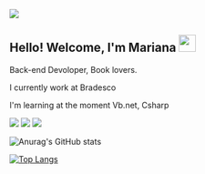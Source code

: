 
![](https://komarev.com/ghpvc/?username=Marianalima31&color=blue&style=flat)

## Hello! Welcome, I'm Mariana <img src="https://emojipedia-us.s3.dualstack.us-west-1.amazonaws.com/thumbs/72/emojidex/112/waving-hand-sign_1f44b.png" width="30px"></h2>

Back-end Devoloper, Book lovers.

I currently work at Bradesco 

I'm learning at the moment Vb.net, Csharp

 [<img src="https://img.shields.io/badge/linkedin-%230077B5.svg?&style=for-the-badge&logo=linkedin&logoColor=white" />](https://www.linkedin.com/in/mariana-lima-a1556b169/) [<img src="https://img.shields.io/badge/Instagram-E4405F?style=for-the-badge&logo=instagram&logoColor=white" />](https://www.instagram.com/marihlua_/) [<img src="https://img.shields.io/badge/Facebook-1877F2?style=for-the-badge&logo=facebook&logoColor=white" />](https://www.facebook.com/marianalee.official/)    



![Anurag's GitHub stats](https://github-readme-stats.vercel.app/api?username=Marianalima31&show_icons=true&theme=radical)

[![Top Langs](https://github-readme-stats.vercel.app/api/top-langs/?username=Marianalima31&layout=compact)](https://github.com/Marianalima31/github-readme-stats)
